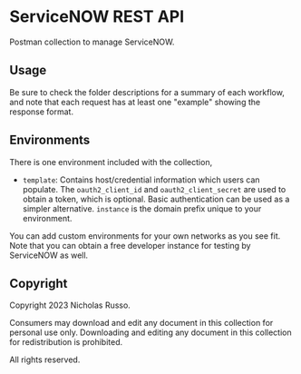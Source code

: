 # ServiceNOW REST API
Postman collection to manage ServiceNOW.

## Usage
Be sure to check the folder descriptions for a summary of each workflow,
and note that each request has at least one "example" showing the response
format.

## Environments
There is one environment included with the collection,
  * `template`: Contains host/credential information which users can
    populate. The `oauth2_client_id` and `oauth2_client_secret` are used to
    obtain a token, which is optional. Basic authentication can be used
    as a simpler alternative. `instance` is the domain prefix unique to
    your environment.

You can add custom environments for your own networks as you see fit. Note that
you can obtain a free developer instance for testing by ServiceNOW as well.

## Copyright
Copyright 2023 Nicholas Russo.

Consumers may download and edit any document in this collection for personal
use only. Downloading and editing any document in this collection for
redistribution is prohibited.

All rights reserved.
